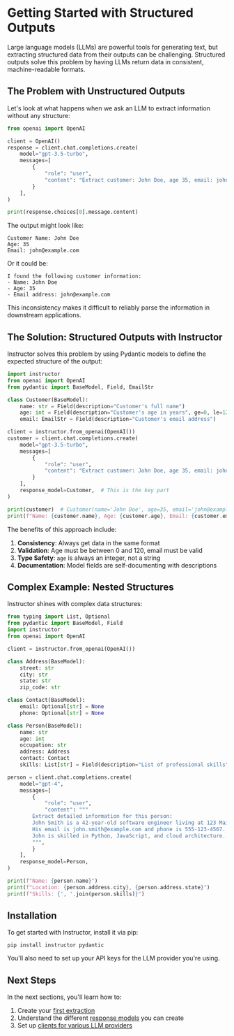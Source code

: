 # Getting Started with Structured Outputs

Large language models (LLMs) are powerful tools for generating text, but extracting structured data from their outputs can be challenging. Structured outputs solve this problem by having LLMs return data in consistent, machine-readable formats.

## The Problem with Unstructured Outputs

Let's look at what happens when we ask an LLM to extract information without any structure:

```python
from openai import OpenAI

client = OpenAI()
response = client.chat.completions.create(
    model="gpt-3.5-turbo",
    messages=[
        {
            "role": "user",
            "content": "Extract customer: John Doe, age 35, email: john@example.com",
        }
    ],
)

print(response.choices[0].message.content)
```

The output might look like:
```
Customer Name: John Doe
Age: 35
Email: john@example.com
```

Or it could be:
```
I found the following customer information:
- Name: John Doe
- Age: 35
- Email address: john@example.com
```

This inconsistency makes it difficult to reliably parse the information in downstream applications.

## The Solution: Structured Outputs with Instructor

Instructor solves this problem by using Pydantic models to define the expected structure of the output:

```python
import instructor
from openai import OpenAI
from pydantic import BaseModel, Field, EmailStr

class Customer(BaseModel):
    name: str = Field(description="Customer's full name")
    age: int = Field(description="Customer's age in years", ge=0, le=120)
    email: EmailStr = Field(description="Customer's email address")

client = instructor.from_openai(OpenAI())
customer = client.chat.completions.create(
    model="gpt-3.5-turbo",
    messages=[
        {
            "role": "user",
            "content": "Extract customer: John Doe, age 35, email: john@example.com",
        }
    ],
    response_model=Customer,  # This is the key part
)

print(customer)  # Customer(name='John Doe', age=35, email='john@example.com')
print(f"Name: {customer.name}, Age: {customer.age}, Email: {customer.email}")
```

The benefits of this approach include:

1. **Consistency**: Always get data in the same format
2. **Validation**: Age must be between 0 and 120, email must be valid
3. **Type Safety**: `age` is always an integer, not a string
4. **Documentation**: Model fields are self-documenting with descriptions

## Complex Example: Nested Structures

Instructor shines with complex data structures:

```python
from typing import List, Optional
from pydantic import BaseModel, Field
import instructor
from openai import OpenAI

client = instructor.from_openai(OpenAI())

class Address(BaseModel):
    street: str
    city: str
    state: str
    zip_code: str

class Contact(BaseModel):
    email: Optional[str] = None
    phone: Optional[str] = None

class Person(BaseModel):
    name: str
    age: int
    occupation: str
    address: Address
    contact: Contact
    skills: List[str] = Field(description="List of professional skills")

person = client.chat.completions.create(
    model="gpt-4",
    messages=[
        {
            "role": "user",
            "content": """
        Extract detailed information for this person:
        John Smith is a 42-year-old software engineer living at 123 Main St, San Francisco, CA 94105.
        His email is john.smith@example.com and phone is 555-123-4567.
        John is skilled in Python, JavaScript, and cloud architecture.
        """,
        }
    ],
    response_model=Person,
)

print(f"Name: {person.name}")
print(f"Location: {person.address.city}, {person.address.state}")
print(f"Skills: {', '.join(person.skills)}")
```

## Installation

To get started with Instructor, install it via pip:

```shell
pip install instructor pydantic
```

You'll also need to set up your API keys for the LLM provider you're using.

## Next Steps

In the next sections, you'll learn how to:

1. Create your [first extraction](first_extraction.md)
2. Understand the different [response models](response_models.md) you can create
3. Set up [clients for various LLM providers](client_setup.md)